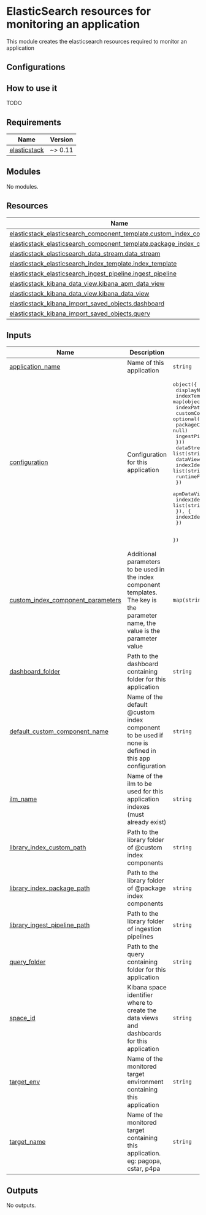 # ElasticSearch resources for monitoring an application

This module creates the elasticsearch resources required to monitor an application

## Configurations

## How to use it

TODO

<!-- markdownlint-disable -->
<!-- BEGIN_TF_DOCS -->
## Requirements

| Name | Version |
|------|---------|
| <a name="requirement_elasticstack"></a> [elasticstack](#requirement\_elasticstack) | ~> 0.11 |

## Modules

No modules.

## Resources

| Name | Type |
|------|------|
| [elasticstack_elasticsearch_component_template.custom_index_component](https://registry.terraform.io/providers/elastic/elasticstack/latest/docs/resources/elasticsearch_component_template) | resource |
| [elasticstack_elasticsearch_component_template.package_index_component](https://registry.terraform.io/providers/elastic/elasticstack/latest/docs/resources/elasticsearch_component_template) | resource |
| [elasticstack_elasticsearch_data_stream.data_stream](https://registry.terraform.io/providers/elastic/elasticstack/latest/docs/resources/elasticsearch_data_stream) | resource |
| [elasticstack_elasticsearch_index_template.index_template](https://registry.terraform.io/providers/elastic/elasticstack/latest/docs/resources/elasticsearch_index_template) | resource |
| [elasticstack_elasticsearch_ingest_pipeline.ingest_pipeline](https://registry.terraform.io/providers/elastic/elasticstack/latest/docs/resources/elasticsearch_ingest_pipeline) | resource |
| [elasticstack_kibana_data_view.kibana_apm_data_view](https://registry.terraform.io/providers/elastic/elasticstack/latest/docs/resources/kibana_data_view) | resource |
| [elasticstack_kibana_data_view.kibana_data_view](https://registry.terraform.io/providers/elastic/elasticstack/latest/docs/resources/kibana_data_view) | resource |
| [elasticstack_kibana_import_saved_objects.dashboard](https://registry.terraform.io/providers/elastic/elasticstack/latest/docs/resources/kibana_import_saved_objects) | resource |
| [elasticstack_kibana_import_saved_objects.query](https://registry.terraform.io/providers/elastic/elasticstack/latest/docs/resources/kibana_import_saved_objects) | resource |

## Inputs

| Name | Description | Type | Default | Required |
|------|-------------|------|---------|:--------:|
| <a name="input_application_name"></a> [application\_name](#input\_application\_name) | Name of this application | `string` | n/a | yes |
| <a name="input_configuration"></a> [configuration](#input\_configuration) | Configuration for this application | <pre>object({<br/>    displayName = string<br/>    indexTemplate = map(object({<br/>      indexPatterns    = list(string)<br/>      customComponent  = optional(string, null)<br/>      packageComponent = optional(string, null)<br/>      ingestPipeline   = string<br/>    }))<br/>    dataStream = list(string)<br/>    dataView = object({<br/>      indexIdentifiers = list(string)<br/>      runtimeFields    = optional(list(any), [])<br/>    })<br/>    apmDataView = optional(object({<br/>      indexIdentifiers = list(string)<br/>      }), {<br/>      indexIdentifiers = []<br/>    })<br/><br/>  })</pre> | n/a | yes |
| <a name="input_custom_index_component_parameters"></a> [custom\_index\_component\_parameters](#input\_custom\_index\_component\_parameters) | Additional parameters to be used in the index component templates. The key is the parameter name, the value is the parameter value | `map(string)` | `{}` | no |
| <a name="input_dashboard_folder"></a> [dashboard\_folder](#input\_dashboard\_folder) | Path to the dashboard containing folder for this application | `string` | n/a | yes |
| <a name="input_default_custom_component_name"></a> [default\_custom\_component\_name](#input\_default\_custom\_component\_name) | Name of the default @custom index component to be used if none is defined in this app configuration | `string` | n/a | yes |
| <a name="input_ilm_name"></a> [ilm\_name](#input\_ilm\_name) | Name of the ilm to be used for this application indexes (must already exist) | `string` | n/a | yes |
| <a name="input_library_index_custom_path"></a> [library\_index\_custom\_path](#input\_library\_index\_custom\_path) | Path to the library folder of @custom index components | `string` | n/a | yes |
| <a name="input_library_index_package_path"></a> [library\_index\_package\_path](#input\_library\_index\_package\_path) | Path to the library folder of @package index components | `string` | n/a | yes |
| <a name="input_library_ingest_pipeline_path"></a> [library\_ingest\_pipeline\_path](#input\_library\_ingest\_pipeline\_path) | Path to the library folder of ingestion pipelines | `string` | n/a | yes |
| <a name="input_query_folder"></a> [query\_folder](#input\_query\_folder) | Path to the query containing folder for this application | `string` | n/a | yes |
| <a name="input_space_id"></a> [space\_id](#input\_space\_id) | Kibana space identifier where to create the data views and dashboards for this application | `string` | n/a | yes |
| <a name="input_target_env"></a> [target\_env](#input\_target\_env) | Name of the monitored target environment containing this application | `string` | n/a | yes |
| <a name="input_target_name"></a> [target\_name](#input\_target\_name) | Name of the monitored target containing this application. eg: pagopa, cstar, p4pa | `string` | n/a | yes |

## Outputs

No outputs.
<!-- END_TF_DOCS -->
